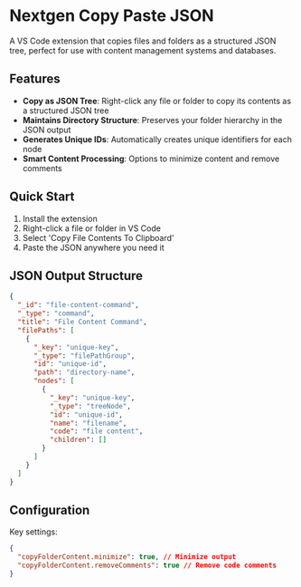 <!-- <p align="center">
  <img src="./assets/readme-title.png" width="600" />
</p> -->

# Nextgen Copy Paste JSON

A VS Code extension that copies files and folders as a structured JSON tree, perfect for use with content management systems and databases.

## Features

- **Copy as JSON Tree**: Right-click any file or folder to copy its contents as a structured JSON tree
- **Maintains Directory Structure**: Preserves your folder hierarchy in the JSON output
- **Generates Unique IDs**: Automatically creates unique identifiers for each node
- **Smart Content Processing**: Options to minimize content and remove comments

## Quick Start

1. Install the extension
2. Right-click a file or folder in VS Code
3. Select 'Copy File Contents To Clipboard'
4. Paste the JSON anywhere you need it

## JSON Output Structure

```json
{
  "_id": "file-content-command",
  "_type": "command",
  "title": "File Content Command",
  "filePaths": [
    {
      "_key": "unique-key",
      "_type": "filePathGroup",
      "id": "unique-id",
      "path": "directory-name",
      "nodes": [
        {
          "_key": "unique-key",
          "_type": "treeNode",
          "id": "unique-id",
          "name": "filename",
          "code": "file content",
          "children": []
        }
      ]
    }
  ]
}
```

## Configuration

Key settings:

```json
{
  "copyFolderContent.minimize": true, // Minimize output
  "copyFolderContent.removeComments": true // Remove code comments
}
```
